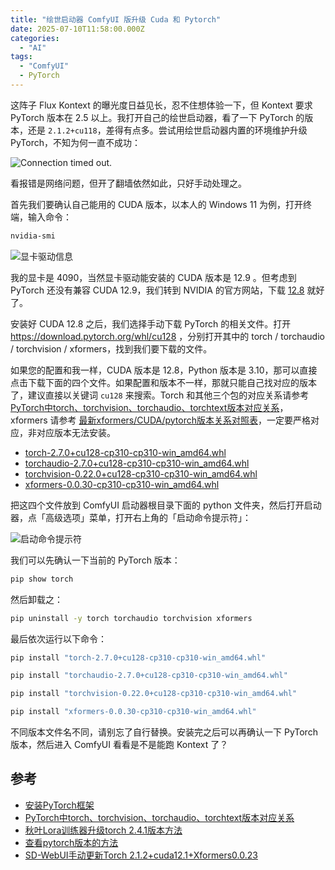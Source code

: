 ```yaml
---
title: "绘世启动器 ComfyUI 版升级 Cuda 和 Pytorch"
date: 2025-07-10T11:58:00.000Z
categories: 
  - "AI"
tags: 
  - "ComfyUI"
  - PyTorch
---
```

这阵子 Flux Kontext 的曝光度日益见长，忍不住想体验一下，但 Kontext 要求 PyTorch 版本在 2.5 以上。我打开自己的绘世启动器，看了一下 PyTorch 的版本，还是 `2.1.2+cu118`，差得有点多。尝试用绘世启动器内置的环境维护升级 PyTorch，不知为何一直不成功：

![Connection timed out.](https://media.kaerozhi.com/2025/07/294ef8e93c25ab125ea354c8a630f81a.webp)

看报错是网络问题，但开了翻墙依然如此，只好手动处理之。

首先我们要确认自己能用的 CUDA 版本，以本人的 Windows 11 为例，打开终端，输入命令：

```bash
nvidia-smi
```

![显卡驱动信息](https://media.kaerozhi.com/2025/07/abfe7c5e0873bed7f10f675827a2a247.webp)

我的显卡是 4090，当然显卡驱动能安装的 CUDA 版本是 12.9 。但考虑到 PyTorch 还没有兼容 CUDA 12.9，我们转到 NVIDIA 的官方网站，下载 [12.8](https://developer.nvidia.com/cuda-12-8-0-download-archive?target_os=Windows&target_arch=x86_64&target_version=11&target_type=exe_local) 就好了。

安装好 CUDA 12.8 之后，我们选择手动下载 PyTorch 的相关文件。打开 https://download.pytorch.org/whl/cu128 ，分别打开其中的 torch / torchaudio / torchvision / xformers，找到我们要下载的文件。

如果您的配置和我一样，CUDA 版本是 12.8，Python 版本是 3.10，那可以直接点击下载下面的四个文件。如果配置和版本不一样，那就只能自己找对应的版本了，建议直接以关键词 `cu128` 来搜索。Torch 和其他三个包的对应关系请参考 [PyTorch中torch、torchvision、torchaudio、torchtext版本对应关系](https://blog.csdn.net/shiwanghualuo/article/details/122860521)，xformers 请参考 [最新xformers/CUDA/pytorch版本关系对照表](https://nuowa.net/487)，一定要严格对应，非对应版本无法安装。

- [torch-2.7.0+cu128-cp310-cp310-win_amd64.whl](https://download.pytorch.org/whl/cu128/torch-2.7.0%2Bcu128-cp310-cp310-win_amd64.whl#sha256=c52c4b869742f00b12cb34521d1381be6119fa46244791704b00cc4a3cb06850)
- [torchaudio-2.7.0+cu128-cp310-cp310-win_amd64.whl](https://download.pytorch.org/whl/cu128/torchaudio-2.7.0%2Bcu128-cp310-cp310-win_amd64.whl#sha256=f96c2be8aff6c827e76fd3a85e69a54ba5b9a37090853ed886f056ddfbca09a4)
- [torchvision-0.22.0+cu128-cp310-cp310-win_amd64.whl](https://download.pytorch.org/whl/cu128/torchvision-0.22.0%2Bcu128-cp310-cp310-win_amd64.whl#sha256=cdd90b768b01b0d638cb06a6c211b550b275c0c207b5210b7cbb5cea8dde11db)
- [xformers-0.0.30-cp310-cp310-win_amd64.whl](https://download.pytorch.org/whl/cu126/xformers-0.0.30-cp310-cp310-win_amd64.whl)

把这四个文件放到 ComfyUI 启动器根目录下面的 python 文件夹，然后打开启动器，点「高级选项」菜单，打开右上角的「启动命令提示符」：

![启动命令提示符](https://media.kaerozhi.com/2025/07/0e7d44626b7d4691f9593e4b5f891fa2.webp)

我们可以先确认一下当前的 PyTorch 版本：

```bash
pip show torch
```

然后卸载之：

```bash
pip uninstall -y torch torchaudio torchvision xformers
```

最后依次运行以下命令：

```bash
pip install "torch-2.7.0+cu128-cp310-cp310-win_amd64.whl"

pip install "torchaudio-2.7.0+cu128-cp310-cp310-win_amd64.whl"

pip install "torchvision-0.22.0+cu128-cp310-cp310-win_amd64.whl"

pip install "xformers-0.0.30-cp310-cp310-win_amd64.whl"
```

不同版本文件名不同，请别忘了自行替换。安装完之后可以再确认一下 PyTorch 版本，然后进入 ComfyUI 看看是不是能跑 Kontext 了？

## 参考

- [安装PyTorch框架](https://www.hiascend.com/doc_center/source/zh/canncommercial/700/envdeployment/instg/instg_0047.html)
- [PyTorch中torch、torchvision、torchaudio、torchtext版本对应关系](https://blog.csdn.net/shiwanghualuo/article/details/122860521)
- [秋叶Lora训练器升级torch 2.4.1版本方法](https://aisc.chinaz.com/jiaocheng/10577.html)
- [查看pytorch版本的方法](https://www.cnblogs.com/rainbow70626/p/18835886)
- [SD-WebUI手动更新Torch 2.1.2+cuda12.1+Xformers0.0.23](https://aizyk.com/2756.html)